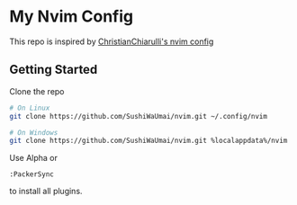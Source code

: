 # My Nvim Config
This repo is inspired by [ChristianChiarulli's nvim config](https://github.com/ChristianChiarulli/nvim)

## Getting Started

Clone the repo
```bash
# On Linux
git clone https://github.com/SushiWaUmai/nvim.git ~/.config/nvim

# On Windows
git clone https://github.com/SushiWaUmai/nvim.git %localappdata%/nvim
```

Use Alpha or 
```vim
:PackerSync
```

to install all plugins.
